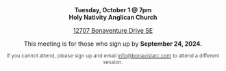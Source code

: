 
<p align="center" style="margin:0;padding-left: 0;"><b>Tuesday, October 1 @ 7pm</b> </p>
<p align="center" style="margin:0;padding-left: 0;"><b>Holy Nativity Anglican Church</b></p>
<p align="center" style="padding-left: 0;"><a href="https://maps.app.goo.gl/NJ5JtQFouTHuFFLN6">12707 Bonaventure Drive SE</a></p>

<p align="center" style="margin:0;padding-left: 0;">This meeting is for those who sign up by <b>September 24, 2024.</b></p>
<p align="center" style="padding-left: 0;font-size: .75rem;font-weight: 300;">If you cannot attend, please sign up and email <a href="mailto:info@bonavistarc.com">info@bonavistarc.com</a> to attend a different session.</p>





